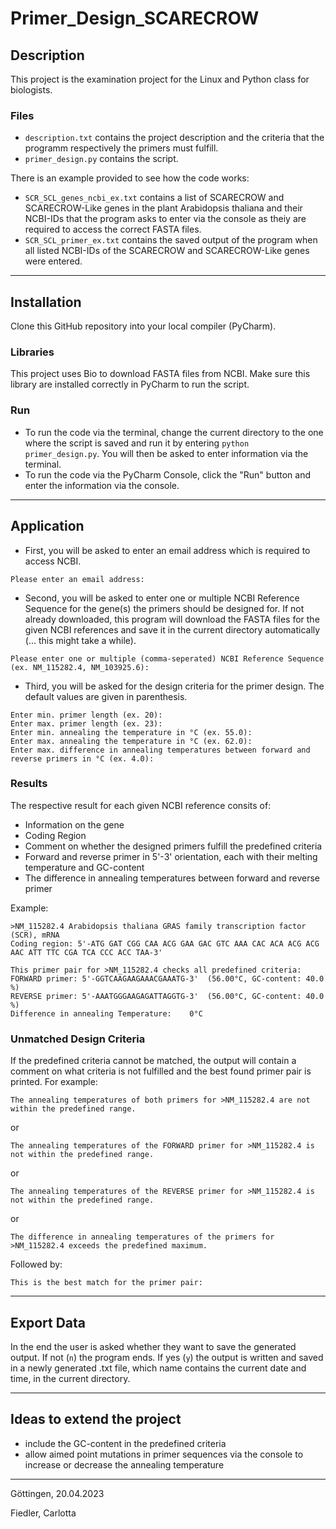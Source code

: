 # Primer_Design_SCARECROW


## Description
This project is the examination project for the Linux and Python class for biologists.

### Files
* ```description.txt```	contains the project description and the criteria that the programm respectively the primers must fulfill.
* ```primer_design.py``` contains the script.

There is an example provided to see how the code works:
* ```SCR_SCL_genes_ncbi_ex.txt``` contains a list of SCARECROW and SCARECROW-Like genes in the plant Arabidopsis thaliana and their NCBI-IDs that the program asks to enter via the console as theiy are required to access the correct FASTA files.
* ```SCR_SCL_primer_ex.txt``` contains the saved output of the program when all listed NCBI-IDs of the SCARECROW and SCARECROW-Like genes were entered.


---

## Installation
Clone this GitHub repository into your local compiler (PyCharm).

### Libraries
This project uses Bio to download FASTA files from NCBI. Make sure this library are installed correctly in PyCharm to run the script.

### Run
* To run the code via the terminal, change the current directory to the one where the script is saved and run it by entering ```python primer_design.py```. You will then be asked to enter information via the terminal.
* To run the code via the PyCharm Console, click the "Run" button and enter the information via the console.

---

## Application
* First, you will be asked to enter an email address which is required to access NCBI.

```
Please enter an email address: 
```

* Second, you will be asked to enter one or multiple NCBI Reference Sequence for the gene(s) the primers should be designed for. If not already downloaded, this program will download the FASTA files for the given NCBI references and save it in the current directory automatically (... this might take a while).

```
Please enter one or multiple (comma-seperated) NCBI Reference Sequence (ex. NM_115282.4, NM_103925.6): 
```

* Third, you will be asked for the design criteria for the primer design. The default values are given in parenthesis.

```
Enter min. primer length (ex. 20): 
Enter max. primer length (ex. 23): 
Enter min. annealing the temperature in °C (ex. 55.0): 
Enter max. annealing the temperature in °C (ex. 62.0): 
Enter max. difference in annealing temperatures between forward and reverse primers in °C (ex. 4.0): 
```

### Results
The respective result for each given NCBI reference consits of:
* Information on the gene
* Coding Region
* Comment on whether the designed primers fulfill the predefined criteria
* Forward and reverse primer in 5'-3' orientation, each with their melting temperature and GC-content
* The difference in annealing temperatures between forward and reverse primer

Example:
```
>NM_115282.4 Arabidopsis thaliana GRAS family transcription factor (SCR), mRNA
Coding region: 5'-ATG GAT CGG CAA ACG GAA GAC GTC AAA CAC ACA ACG ACG AAC ATT TTC CGA TCA CCC ACC TAA-3'

This primer pair for >NM_115282.4 checks all predefined criteria:
FORWARD primer: 5'-GGTCAAGAAGAAACGAAATG-3' 	(56.00°C, GC-content: 40.0 %)
REVERSE primer: 5'-AAATGGGAAGAGATTAGGTG-3' 	(56.00°C, GC-content: 40.0 %)
Difference in annealing Temperature: 	0°C
```
### Unmatched Design Criteria
If the predefined criteria cannot be matched, the output will contain a comment on what criteria is not fulfilled and the best found primer pair is printed.
For example:
```
The annealing temperatures of both primers for >NM_115282.4 are not within the predefined range.
``` 
or
```
The annealing temperatures of the FORWARD primer for >NM_115282.4 is not within the predefined range.
``` 
or
```
The annealing temperatures of the REVERSE primer for >NM_115282.4 is not within the predefined range.
``` 
or
```
The difference in annealing temperatures of the primers for >NM_115282.4 exceeds the predefined maximum.
``` 
Followed by:
```
This is the best match for the primer pair:
```
---
## Export Data
In the end the user is asked whether they want to save the generated output. If not (```n```) the program ends. If yes (```y```) the output is written and saved in a newly generated .txt file, which name contains the current date and time, in the current directory.

---
	
## Ideas to extend the project
* include the GC-content in the predefined criteria
* allow aimed point mutations in primer sequences via the console to increase or decrease the annealing temperature

---


Göttingen, 20.04.2023

Fiedler, Carlotta 
